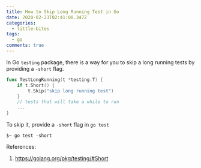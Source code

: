 ```yaml
---
title: How to Skip Long Running Test in Go
date: 2020-02-23T02:41:00.347Z
categories:
  - little-bites
tags:
  - go
comments: true
---
```

In Go `testing` package, there is a way for you to skip a long running tests by providing a `-short` flag.

```go
func TestLongRunning(t *testing.T) {
    if t.Short() {
        t.Skip("skip long running test")
    }
    // tests that will take a while to run
    ...
}
```

To skip it, provide a `-short` flag in `go test`
```
$~ go test -short
```


References:
1. https://golang.org/pkg/testing/#Short
